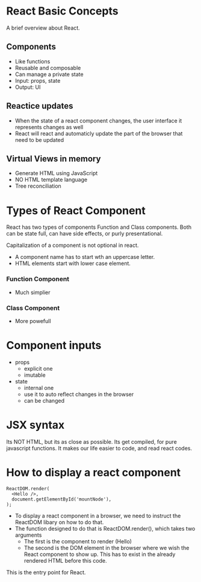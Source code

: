 # React Basic Concepts

A brief overview about React.

## Components
- Like functions
- Reusable and composable
- Can manage a private state 
- Input: props, state
- Output: UI

## Reactice updates
- When the state of a react component changes, the user interface it represents changes as well
- React will react and automaticly update the part of the browser that need to be updated

## Virtual Views in memory
- Generate HTML using JavaScript
- NO HTML template language
- Tree reconciliation

# Types of React Component

React has two types of components Function and Class components. Both can be state full, can have side effects, or purly presentational.

Capitalization of a component is not optional in react.
 - A component name has to start wth an uppercase letter.
 - HTML elements start with lower case element.

### Function Component
- Much simplier

### Class Component
- More powefull

# Component inputs
- props
  - explicit one
  - imutable
- state
  - internal one
  - use it to auto reflect changes in the browser
  - can be changed

# JSX syntax
Its NOT HTML, but its as close as possible. Its get compiled, for pure javascript functions.
It makes our life easier to code, and read react codes.

# How to display a react component
```
ReactDOM.render(
  <Hello />, 
  document.getElementById('mountNode'),
);
```
- To display a react component in a browser, we need to instruct the ReactDOM libary on how to do that.
- The function designed to do that is ReactDOM.render(), which takes two arguments
  - The first is the component to render (Hello)
  - The second is the DOM element in the browser where we wish the React component to show up. This has to exist in the already rendered HTML before this code.

This is the entry point for React.